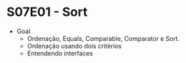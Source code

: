 # S07E01 - Sort
- Goal
    - Ordenação, Equals, Comparable, Comparator e Sort.
    - Ordenação usando dois critérios
    - Entendendo interfaces

